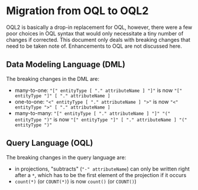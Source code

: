 Migration from OQL to OQL2
==========================

OQL2 is basically a drop-in replacement for OQL, however, there were a few poor choices in OQL syntax that would only necessitate a tiny number of changes if corrected. This document only deals with breaking changes that need to be taken note of. Enhancements to OQL are not discussed here.

Data Modeling Language (DML)
----------------------------

The breaking changes in the DML are:

- many-to-one: `"[" entityType [ "." attributeName ] "]"` is now `"[" entityType "]" [ "." attributeName ]`
- one-to-one: `"<" entityType [ "." attributeName ] ">"` is now `"<" entityType ">" [ "." attributeName ]`
- many-to-many: `"[" entityType [ "." attributeName ] "]" "(" entityType ")"` is now `"[" entityType "]" [ "." attributeName ] "(" entityType ")"`

Query Language (OQL)
--------------------

The breaking changes in the query language are:

- in projections, "subtracts" (`"-" attributeName`) can only be written right after a `*`, which has to be the first element of the projection if it occurs
- `count(*)` (or `COUNT(*)`) is now `count()` (or `COUNT()`)
